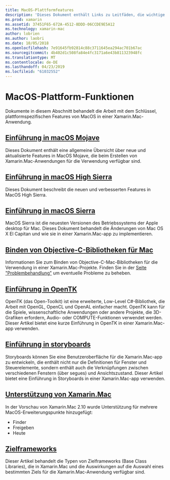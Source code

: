 ```yaml
---
title: MacOS-Plattformfeatures
description: 'Dieses Dokument enthält Links zu Leitfäden, die wichtige MacOS und Xamarin.Mac-Plattformfeatures beschreiben: OpenTK, Storyboards, Extensions und mehr.'
ms.prod: xamarin
ms.assetid: 37451F65-672A-4512-8DDD-06CCDE9E5A12
ms.technology: xamarin-mac
author: lobrien
ms.author: laobri
ms.date: 10/05/2018
ms.openlocfilehash: 7e91645fb92814c88c3711645ea294ac701b67ac
ms.sourcegitcommit: 4b402d1c508fa84e4fc3171a6e43b811323948fc
ms.translationtype: MT
ms.contentlocale: de-DE
ms.lasthandoff: 04/23/2019
ms.locfileid: "61032552"
---
```

# <a name="macos-platform-features"></a>MacOS-Plattform-Funktionen

Dokumente in diesem Abschnitt behandelt die Arbeit mit dem Schlüssel, plattformspezifischen Features von MacOS in einer Xamarin.Mac-Anwendung.

## <a name="introduction-to-macos-mojavemacplatformintroduction-to-macos-mojaveindexmd"></a>[Einführung in macOS Mojave](~/mac/platform/introduction-to-macos-mojave/index.md)

Dieses Dokument enthält eine allgemeine Übersicht über neue und aktualisierte Features in MacOS Mojave, die beim Erstellen von Xamarin.Mac-Anwendungen für die Verwendung verfügbar sind.

## <a name="introduction-to-macos-high-sierramacplatformintroduction-to-macos-high-sierraindexmd"></a>[Einführung in macOS High Sierra](~/mac/platform/introduction-to-macos-high-sierra/index.md)

Dieses Dokument beschreibt die neuen und verbesserten Features in MacOS High Sierra.

## <a name="introduction-to-macos-sierramacplatformintroduction-to-macos-sierraindexmd"></a>[Einführung in macOS Sierra](~/mac/platform/introduction-to-macos-sierra/index.md)

MacOS Sierra ist die neuesten Versionen des Betriebssystems der Apple desktop für Mac. Dieses Dokument behandelt die Änderungen von Mac OS X El Capitan und wie sie in einer Xamarin.Mac-app zu implementieren.

## <a name="binding-objective-c-libraries-for-macbindingmd"></a>[Binden von Objective-C-Bibliotheken für Mac](binding.md)

Informationen Sie zum Binden von Objective-C-Mac-Bibliotheken für die Verwendung in einer Xamarin.Mac-Projekte.
Finden Sie in der [Seite "Problembehandlung"](~/cross-platform/macios/binding/troubleshooting.md) um eventuelle Probleme zu beheben.

## <a name="introduction-to-opentkmacplatformopentkmd"></a>[Einführung in OpenTK](~/mac/platform/opentk.md)

OpenTK (das Open-Toolkit) ist eine erweiterte, Low-Level C#-Bibliothek, die Arbeit mit OpenGL, OpenCL und OpenAL einfacher macht. OpenTK kann für die Spiele, wissenschaftliche Anwendungen oder andere Projekte, die 3D-Grafiken erfordern, Audio- oder COMPUTE-Funktionen verwendet werden. Dieser Artikel bietet eine kurze Einführung in OpenTK in einer Xamarin.Mac-app verwenden.

## <a name="introduction-to-storyboardsmacplatformstoryboardsindexmd"></a>[Einführung in storyboards](~/mac/platform/storyboards/index.md)

Storyboards können Sie eine Benutzeroberfläche für die Xamarin.Mac-app zu entwickeln, die enthält nicht nur die Definitionen für Fenster und Steuerelemente, sondern enthält auch die Verknüpfungen zwischen verschiedenen Fenstern (über segues) und Ansichtszustand. Dieser Artikel bietet eine Einführung in Storyboards in einer Xamarin.Mac-app verwenden.

## <a name="xamarinmac-extension-supportmacplatformextensionsmd"></a>[Unterstützung von Xamarin.Mac](~/mac/platform/extensions.md)

In der Vorschau von Xamarin.Mac 2.10 wurde Unterstützung für mehrere MacOS-Erweiterungspunkte hinzugefügt:

- Finder
- Freigeben
- Heute

## <a name="target-frameworksmacplatformtarget-frameworkmd"></a>[Zielframeworks](~/mac/platform/target-framework.md)

Dieser Artikel behandelt die Typen von Zielframeworks (Base Class Libraries), die in Xamarin.Mac und die Auswirkungen auf die Auswahl eines bestimmten Ziels für die Xamarin.Mac-Anwendung verfügbar sind.
